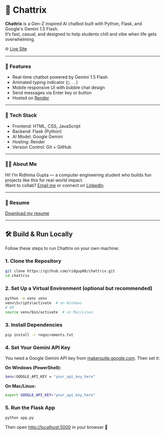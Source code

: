 # 💬 Chattrix

**Chattrix** is a Gen-Z inspired AI chatbot built with Python, Flask, and Google's Gemini 1.5 Flash.  
It’s fast, casual, and designed to help students chill and vibe when life gets overwhelming.

🌐 [Live Site](https://chattrix-8b8a.onrender.com)

---

### 🚀 Features
- Real-time chatbot powered by Gemini 1.5 Flash
- Animated typing indicator (`🤖...`)
- Mobile responsive UI with bubble chat design
- Send messages via Enter key or button
- Hosted on [Render](https://render.com)

---

### 📁 Tech Stack
- Frontend: HTML, CSS, JavaScript
- Backend: Flask (Python)
- AI Model: Google Gemini
- Hosting: Render
- Version Control: Git + GitHub

---

### 👩‍💻 About Me
Hi! I’m Ridhima Gupta — a computer engineering student who builds fun projects like this for real-world impact.  
Want to collab? [Email me](mailto:your.email@example.com) or connect on [LinkedIn](https://www.linkedin.com/in/your-profile)

---

### 📎 Resume
[Download my resume](resume.pdf)

---

## 🛠️ Build & Run Locally

Follow these steps to run Chattrix on your own machine:

### 1. Clone the Repository
```bash
git clone https://github.com/ridgup08/chattrix.git
cd chattrix
```

### 2. Set Up a Virtual Environment (optional but recommended)
```bash
python -m venv venv
venv\Scripts\activate  # on Windows
# OR
source venv/bin/activate  # on Mac/Linux
```

### 3. Install Dependencies
```bash
pip install -r requirements.txt
```

### 4. Set Your Gemini API Key

You need a Google Gemini API key from [makersuite.google.com](https://makersuite.google.com). Then set it:

**On Windows (PowerShell):**
```bash
$env:GOOGLE_API_KEY = "your_api_key_here"
```

**On Mac/Linux:**
```bash
export GOOGLE_API_KEY="your_api_key_here"
```

### 5. Run the Flask App
```bash
python app.py
```

Then open [http://localhost:5000](http://localhost:5000) in your browser 🚀
